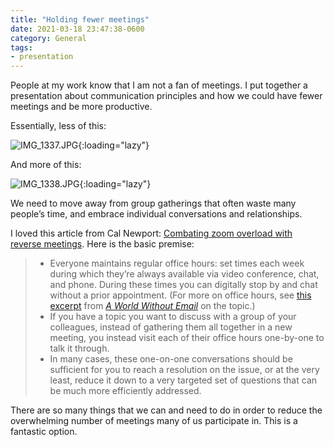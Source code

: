 ```yaml
---
title: "Holding fewer meetings"
date: 2021-03-18 23:47:38-0600
category: General
tags:
- presentation
---
```


People at my work know that I am not a fan of meetings. I put together a presentation about communication principles and how we could have fewer meetings and be more productive.

Essentially, less of this:

![IMG_1337.JPG](https://world.hey.com/bennorris/2fc104bd/representations/eyJfcmFpbHMiOnsibWVzc2FnZSI6IkJBaHBCQXpYVnhNPSIsImV4cCI6bnVsbCwicHVyIjoiYmxvYl9pZCJ9fQ==--5b6632f195a8f2fecd16014c657c43bc0289402c/eyJfcmFpbHMiOnsibWVzc2FnZSI6IkJBaDdDam9MWm05eWJXRjBTU0lJU2xCSEJqb0dSVlE2RkhKbGMybDZaVjkwYjE5c2FXMXBkRnNIYVFLQUIya0NBQVU2REhGMVlXeHBkSGxwU3pvTGJHOWhaR1Z5ZXdZNkNYQmhaMlV3T2cxamIyRnNaWE5qWlZRPSIsImV4cCI6bnVsbCwicHVyIjoidmFyaWF0aW9uIn19--afd0597065e95e7fda232779605f74232acbb77e/IMG_1337.JPG){:loading="lazy"}

And more of this:

![IMG_1338.JPG](https://world.hey.com/bennorris/2fc104bd/representations/eyJfcmFpbHMiOnsibWVzc2FnZSI6IkJBaHBCRm5YVnhNPSIsImV4cCI6bnVsbCwicHVyIjoiYmxvYl9pZCJ9fQ==--6f7a1df2fd43683ed5fa63c00ddeb38950999049/eyJfcmFpbHMiOnsibWVzc2FnZSI6IkJBaDdDam9MWm05eWJXRjBTU0lJU2xCSEJqb0dSVlE2RkhKbGMybDZaVjkwYjE5c2FXMXBkRnNIYVFLQUIya0NBQVU2REhGMVlXeHBkSGxwU3pvTGJHOWhaR1Z5ZXdZNkNYQmhaMlV3T2cxamIyRnNaWE5qWlZRPSIsImV4cCI6bnVsbCwicHVyIjoidmFyaWF0aW9uIn19--afd0597065e95e7fda232779605f74232acbb77e/IMG_1338.JPG){:loading="lazy"}

We need to move away from group gatherings that often waste many people’s time, and embrace individual conversations and relationships.

I loved this article from Cal Newport: <a href="https://www.calnewport.com/blog/2021/03/18/combating-zoom-overload-with-reverse-meetings/">Combating zoom overload with reverse meetings</a>. Here is the basic premise:

<blockquote><ul><li>Everyone maintains regular office hours: set times each week during which they’re always available via video conference, chat, and phone. During these times you can digitally stop by and chat without a prior appointment. (For more on office hours, see <a href="https://www.fastcompany.com/90610764/completely-had-it-with-email-give-personal-personal-office-hours-a-try">this excerpt</a> from <a href="https://www.amazon.com/gp/product/0525536558/ref=as_li_qf_asin_il_tl?ie=UTF8&amp;tag=stuhac-20&amp;creative=9325&amp;linkCode=as2&amp;creativeASIN=0525536558&amp;linkId=b21bad29be593b14442630aa5d3e5612"><em>A World Without Email</em></a> on the topic.)</li><li>If you have a topic you want to discuss with a group of your colleagues, instead of gathering them all together in a new meeting, you instead visit each of their office hours one-by-one to talk it through.</li><li>In many cases, these one-on-one conversations should be sufficient for you to reach a resolution on the issue, or at the very least, reduce it down to a very targeted set of questions that can be much more efficiently addressed.</li></ul></blockquote>

There are so many things that we can and need to do in order to reduce the overwhelming number of meetings many of us participate in. This is a fantastic option.
